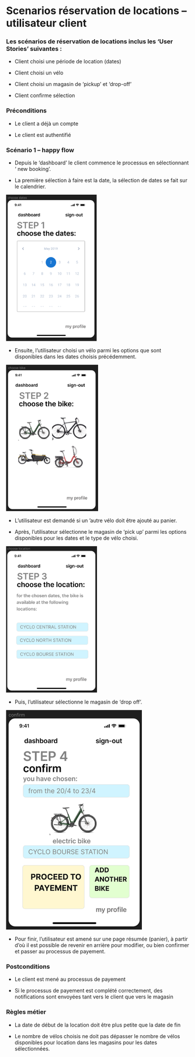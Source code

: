 
# Scenarios réservation de locations – utilisateur client # 

### Les scénarios de réservation de locations inclus les ‘User Stories’ suivantes : ###

- Client choisi une période de location (dates) 

- Client choisi un vélo 

- Client choisi un magasin de ‘pickup’ et ‘drop-off’ 

- Client confirme sélection 

### Préconditions ### 

- Le client a déjà un compte 

- Le client est authentifié 

### Scénario 1 – happy flow ###

- Depuis le ‘dashboard’ le client commence le processus en sélectionnant ‘ new booking’. 

- La première sélection à faire est la date, la sélection de dates se fait sur le calendrier.
<img src="./images/img-choose-date.png" alt="Alt text" style="height:400px;">

- Ensuite, l’utilisateur choisi un vélo parmi les options que sont disponibles dans les dates choisis précédemment.
<img src="./images/img-choose-bike.png" alt="Alt text" style="height:400px;">

- L’utilisateur est demandé si un ’autre vélo doit être ajouté au panier.  

- Après, l’utilisateur sélectionne le magasin de ‘pick up’ parmi les options disponibles pour les dates et le type de vélo choisi.
<img src="./images/img-choose-location.png" alt="Alt text" style="height:400px;">

- Puis, l’utilisateur sélectionne le magasin de ‘drop off’.
<img src="./images/img-confirm.png" alt="Alt text" style="height:600px;"> 

- Pour finir, l’utilisateur est amené sur une page résumée (panier), à partir d’où il est possible de revenir en arrière pour modifier, ou bien confirmer et passer au processus de payement.   

### Postconditions ### 

- Le client est mené au processus de payement 

- Si le processus de payement est complété correctement, des notifications sont envoyées tant vers le client que vers le magasin 

### Règles métier ### 

- La date de début de la location doit être plus petite que la date de fin 

- Le nombre de vélos choisis ne doit pas dépasser le nombre de vélos disponibles pour location dans les magasins pour les dates sélectionnées.
